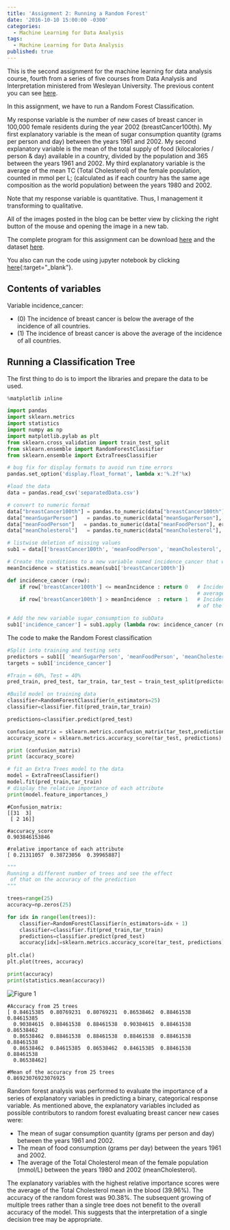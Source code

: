 ```yaml
---
title: 'Assignment 2: Running a Random Forest'
date: '2016-10-10 15:00:00 -0300'
categories:
  - Machine Learning for Data Analysis
tags:
  - Machine Learning for Data Analysis
published: true
---
```


This is the second assignment for the machine learning for data analysis course, fourth from a series of five courses from Data Analysis and Interpretation ministered from Wesleyan University.
The previous content you can see [here](https://yan-duarte.github.io/tags/).

In this assignment, we have to run a Random Forest Classification.

My response variable is the number of new cases of breast cancer in 100,000 female residents during the year 2002 (breastCancer100th).
My first explanatory variable is the mean of sugar consumption quantity (grams per person and day) between the years 1961 and 2002.
My second explanatory variable is the mean of the total supply of food (kilocalories / person & day) available in a country, divided by the population and 365 between the years 1961 and 2002.
My third explanatory variable is the average of the mean TC (Total Cholesterol) of the female population, counted in mmol per L; (calculated as if each country has the same age composition as the world population) between the years 1980 and 2002.

Note that my response variable is quantitative. Thus, I management it transforming to qualitative.

All of the images posted in the blog can be better view by clicking the right button of the mouse and opening the image in a new tab.

The complete program for this assignment can be download [here](https://yan-duarte.github.io/archives/mlda-assignment2.py) and the dataset [here](https://yan-duarte.github.io/archives/separatedData.csv).

You also can run the code using jupyter notebook by clicking [here](https://github.com/yan-duarte/yan-duarte.github.io/blob/master/archives/mlda-ass2.ipynb){:target="_blank"}.

## **Contents of variables**

Variable incidence_cancer:

  - (0) The incidence of breast cancer is below the average of the incidence of all countries.
  - (1) The incidence of breast cancer is above the average of the incidence of all countries.
   

## **Running a Classification Tree**

The first thing to do is to import the libraries and prepare the data to be used.

```python
%matplotlib inline

import pandas
import sklearn.metrics
import statistics
import numpy as np
import matplotlib.pylab as plt
from sklearn.cross_validation import train_test_split
from sklearn.ensemble import RandomForestClassifier
from sklearn.ensemble import ExtraTreesClassifier

# bug fix for display formats to avoid run time errors
pandas.set_option('display.float_format', lambda x:'%.2f'%x)

#load the data
data = pandas.read_csv('separatedData.csv')

# convert to numeric format
data["breastCancer100th"] = pandas.to_numeric(data["breastCancer100th"], errors='coerce')
data["meanSugarPerson"]   = pandas.to_numeric(data["meanSugarPerson"], errors='coerce')
data["meanFoodPerson"]   = pandas.to_numeric(data["meanFoodPerson"], errors='coerce')
data["meanCholesterol"]   = pandas.to_numeric(data["meanCholesterol"], errors='coerce')

# listwise deletion of missing values
sub1 = data[['breastCancer100th', 'meanFoodPerson', 'meanCholesterol', 'meanSugarPerson']].dropna()

# Create the conditions to a new variable named incidence_cancer that will categorize the meanSugarPerson answers
meanIncidence = statistics.mean(sub1['breastCancer100th'])

def incidence_cancer (row):
    if row['breastCancer100th'] <= meanIncidence : return 0   # Incidence of breast cancer is below the 
                                                              # average of the incidence of all countries.
    if row['breastCancer100th'] > meanIncidence  : return 1   # Incidence of breast cancer is above the average 
                                                              # of the incidence of all countries.

# Add the new variable sugar_consumption to subData
sub1['incidence_cancer'] = sub1.apply (lambda row: incidence_cancer (row),axis=1)
```

The code to make the Random Forest classification

```python
#Split into training and testing sets
predictors = sub1[[ 'meanSugarPerson', 'meanFoodPerson', 'meanCholesterol']]
targets = sub1['incidence_cancer']

#Train = 60%, Test = 40%
pred_train, pred_test, tar_train, tar_test = train_test_split(predictors, targets, test_size=.4)

#Build model on training data
classifier=RandomForestClassifier(n_estimators=25)
classifier=classifier.fit(pred_train,tar_train)

predictions=classifier.predict(pred_test)

confusion_matrix = sklearn.metrics.confusion_matrix(tar_test,predictions)
accuracy_score = sklearn.metrics.accuracy_score(tar_test, predictions)

print (confusion_matrix)
print (accuracy_score)

# fit an Extra Trees model to the data
model = ExtraTreesClassifier()
model.fit(pred_train,tar_train)
# display the relative importance of each attribute
print(model.feature_importances_)
```

```
#Confusion_matrix:
[[31  3]
 [ 2 16]]
 
#accuracy_score
0.903846153846

#relative importance of each attribute
[ 0.21311057  0.38723056  0.39965887]
```

```python
"""
Running a different number of trees and see the effect
 of that on the accuracy of the prediction
"""

trees=range(25)
accuracy=np.zeros(25)

for idx in range(len(trees)):
    classifier=RandomForestClassifier(n_estimators=idx + 1)
    classifier=classifier.fit(pred_train,tar_train)
    predictions=classifier.predict(pred_test)
    accuracy[idx]=sklearn.metrics.accuracy_score(tar_test, predictions)
    
plt.cla()
plt.plot(trees, accuracy)

print(accuracy)
print(statistics.mean(accuracy))
```

![Figure 1]({{site.baseurl}}/yan-duarte.github.io/images/mlda-assignments/mlda-ass2-fig1.png)

```
#Accuracy from 25 trees
[ 0.84615385  0.80769231  0.80769231  0.86538462  0.88461538  0.84615385
  0.90384615  0.88461538  0.88461538  0.90384615  0.88461538  0.86538462
  0.86538462  0.88461538  0.88461538  0.88461538  0.88461538  0.88461538
  0.86538462  0.84615385  0.86538462  0.84615385  0.88461538  0.88461538
  0.86538462]
  
#Mean of the accuracy from 25 trees
0.86923076923076925
```

Random forest analysis was performed to evaluate the importance of a series of explanatory variables in predicting a binary, categorical response variable. As mentioned above, the explanatory variables included as possible contributors to random forest evaluating breast cancer new cases were:

  - The mean of sugar consumption quantity (grams per person and day) between the years 1961 and 2002.
  - The mean of food consumption (grams per day) between the years 1961 and 2002.
  - The average of the Total Cholesterol mean of the female population (mmol/L) between the years 1980 and 2002 (meanCholesterol).

The explanatory variables with the highest relative importance scores were the average of the Total Cholesterol mean in the blood (39.96%). The accuracy of the random forest was 90.38%. The subsequent growing of multiple trees rather than a single tree does not benefit to the overall accuracy of the model. This suggests that the interpretation of a single decision tree may be appropriate.


